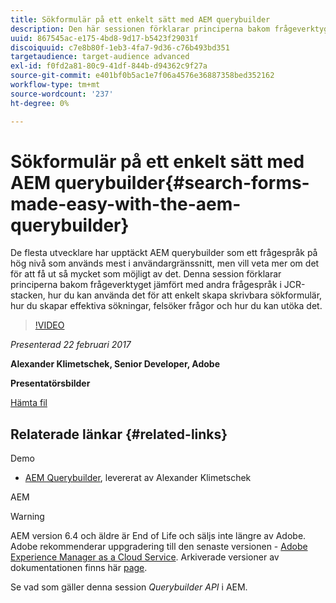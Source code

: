 ```yaml
---
title: Sökformulär på ett enkelt sätt med AEM querybuilder
description: Den här sessionen förklarar principerna bakom frågeverktyget jämfört med andra frågespråk i JCR-stacken. Här visas hur du enkelt kan använda det för att skapa skrivbara sökformulär, hur du skapar effektiva sökningar, hur du felsöker frågor och hur du kan utöka det.
uuid: 867545ac-e175-4bd8-9d17-b5423f29031f
discoiquuid: c7e8b80f-1eb3-4fa7-9d36-c76b493bd351
targetaudience: target-audience advanced
exl-id: f0fd2a81-80c9-41df-844b-d94362c9f27a
source-git-commit: e401bf0b5ac1e7f06a4576e36887358bed352162
workflow-type: tm+mt
source-wordcount: '237'
ht-degree: 0%

---
```


# Sökformulär på ett enkelt sätt med AEM querybuilder{#search-forms-made-easy-with-the-aem-querybuilder}

De flesta utvecklare har upptäckt AEM querybuilder som ett frågespråk på hög nivå som används mest i användargränssnitt, men vill veta mer om det för att få ut så mycket som möjligt av det. Denna session förklarar principerna bakom frågeverktyget jämfört med andra frågespråk i JCR-stacken, hur du kan använda det för att enkelt skapa skrivbara sökformulär, hur du skapar effektiva sökningar, felsöker frågor och hur du kan utöka det.

>[!VIDEO](https://video.tv.adobe.com/v/19139/?quality=9)

*Presenterad 22 februari 2017*

**Alexander Klimetschek, Senior Developer, Adobe**

**Presentatörsbilder**

[Hämta fil](assets/aem-gems-querybuilder-2017.pdf)

## Relaterade länkar {#related-links}

Demo

* [AEM Querybuilder](https://www.youtube.com/watch?v=yR9mcp9_MtY&amp;list=PLHMjqSjX2bE7zaDKZ7KD-tuqVXooiKave), levererat av Alexander Klimetschek

AEM

>[!WARNING]
>
>AEM version 6.4 och äldre är End of Life och säljs inte längre av Adobe.  Adobe rekommenderar uppgradering till den senaste versionen - [Adobe Experience Manager as a Cloud Service](https://experienceleague.adobe.com/docs/experience-manager-cloud-service.html).  Arkiverade versioner av dokumentationen finns här [page](https://experienceleague.adobe.com/docs/experience-manager-release-information/aem-release-updates/previous-updates/aem-previous-versions.html).
>
>Se vad som gäller denna session *Querybuilder API* i AEM.

<!--
[Get back to the Overview](https://helpx.adobe.com/experience-manager/kt/eseminars/gems/aem-index.html)
-->
